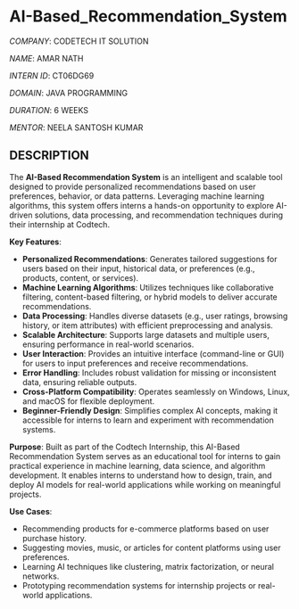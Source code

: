 # AI-Based_Recommendation_System

*COMPANY*: CODETECH IT SOLUTION

*NAME*: AMAR NATH

*INTERN ID*: CT06DG69

*DOMAIN*: JAVA PROGRAMMING

*DURATION*: 6 WEEKS

*MENTOR*: NEELA SANTOSH KUMAR

## DESCRIPTION ##

The **AI-Based Recommendation System** is an intelligent and scalable tool designed to provide personalized recommendations based on user preferences, behavior, or data patterns. Leveraging machine learning algorithms, this system offers interns a hands-on opportunity to explore AI-driven solutions, data processing, and recommendation techniques during their internship at Codtech.

**Key Features**:
- **Personalized Recommendations**: Generates tailored suggestions for users based on their input, historical data, or preferences (e.g., products, content, or services).
- **Machine Learning Algorithms**: Utilizes techniques like collaborative filtering, content-based filtering, or hybrid models to deliver accurate recommendations.
- **Data Processing**: Handles diverse datasets (e.g., user ratings, browsing history, or item attributes) with efficient preprocessing and analysis.
- **Scalable Architecture**: Supports large datasets and multiple users, ensuring performance in real-world scenarios.
- **User Interaction**: Provides an intuitive interface (command-line or GUI) for users to input preferences and receive recommendations.
- **Error Handling**: Includes robust validation for missing or inconsistent data, ensuring reliable outputs.
- **Cross-Platform Compatibility**: Operates seamlessly on Windows, Linux, and macOS for flexible deployment.
- **Beginner-Friendly Design**: Simplifies complex AI concepts, making it accessible for interns to learn and experiment with recommendation systems.

**Purpose**:
Built as part of the Codtech Internship, this AI-Based Recommendation System serves as an educational tool for interns to gain practical experience in machine learning, data science, and algorithm development. It enables interns to understand how to design, train, and deploy AI models for real-world applications while working on meaningful projects.

**Use Cases**:
- Recommending products for e-commerce platforms based on user purchase history.
- Suggesting movies, music, or articles for content platforms using user preferences.
- Learning AI techniques like clustering, matrix factorization, or neural networks.
- Prototyping recommendation systems for internship projects or real-world applications.

